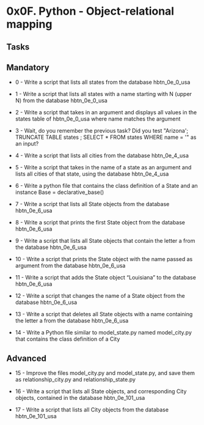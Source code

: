 # 0x0F. Python - Object-relational mapping

## Tasks

## Mandatory

* 0 - Write a script that lists all states from the database hbtn_0e_0_usa

* 1 - Write a script that lists all states with a name starting with N (upper N) from the database hbtn_0e_0_usa

* 2 - Write a script that takes in an argument and displays all values in the states table of hbtn_0e_0_usa where name matches the argument

* 3 - Wait, do you remember the previous task? Did you test "Arizona'; TRUNCATE TABLE states ; SELECT * FROM states WHERE name = '" as an input?

* 4 - Write a script that lists all cities from the database hbtn_0e_4_usa

* 5 - Write a script that takes in the name of a state as an argument and lists all cities of that state, using the database hbtn_0e_4_usa

* 6 - Write a python file that contains the class definition of a State and an instance Base = declarative_base()

* 7 - Write a script that lists all State objects from the database hbtn_0e_6_usa

* 8 - Write a script that prints the first State object from the database hbtn_0e_6_usa

* 9 - Write a script that lists all State objects that contain the letter a from the database hbtn_0e_6_usa

* 10 - Write a script that prints the State object with the name passed as argument from the database hbtn_0e_6_usa

* 11 - Write a script that adds the State object “Louisiana” to the database hbtn_0e_6_usa

* 12 - Write a script that changes the name of a State object from the database hbtn_0e_6_usa

* 13 - Write a script that deletes all State objects with a name containing the letter a from the database hbtn_0e_6_usa

* 14 - Write a Python file similar to model_state.py named model_city.py that contains the class definition of a City

## Advanced

* 15 - Improve the files model_city.py and model_state.py, and save them as relationship_city.py and relationship_state.py

* 16 - Write a script that lists all State objects, and corresponding City objects, contained in the database hbtn_0e_101_usa

* 17 - Write a script that lists all City objects from the database hbtn_0e_101_usa
